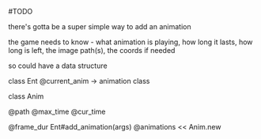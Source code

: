 #TODO

there's gotta be a super simple way to add an animation

the game needs to know - what animation is playing, how long it lasts,
how long is left, the image path(s), the coords if needed

so could have a data structure

class Ent
  @current_anim  -> animation class


class Anim

  @path
  @max_time
  @cur_time

  @frame_dur
Ent#add_animation(args)
  @animations << Anim.new  

